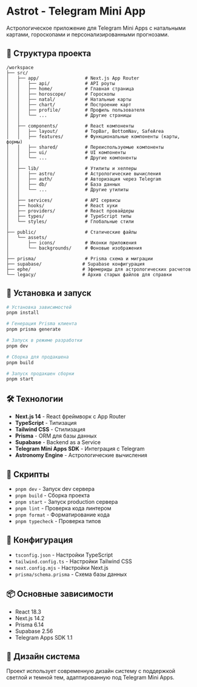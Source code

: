 # Astrot - Telegram Mini App

Астрологическое приложение для Telegram Mini Apps с натальными картами, гороскопами и персонализированными прогнозами.

## 📁 Структура проекта

```
/workspace
├── src/
│   ├── app/                 # Next.js App Router
│   │   ├── api/             # API роуты
│   │   ├── home/            # Главная страница
│   │   ├── horoscope/       # Гороскопы
│   │   ├── natal/           # Натальные карты
│   │   ├── chart/           # Построение карт
│   │   ├── profile/         # Профиль пользователя
│   │   └── ...              # Другие страницы
│   │
│   ├── components/          # React компоненты
│   │   ├── layout/          # TopBar, BottomNav, SafeArea
│   │   ├── features/        # Функциональные компоненты (карты, формы)
│   │   ├── shared/          # Переиспользуемые компоненты
│   │   ├── ui/              # UI компоненты
│   │   └── ...              # Другие компоненты
│   │
│   ├── lib/                 # Утилиты и хелперы
│   │   ├── astro/           # Астрологические вычисления
│   │   ├── auth/            # Авторизация через Telegram
│   │   ├── db/              # База данных
│   │   └── ...              # Другие утилиты
│   │
│   ├── services/            # API сервисы
│   ├── hooks/               # React хуки
│   ├── providers/           # React провайдеры
│   ├── types/               # TypeScript типы
│   └── styles/              # Глобальные стили
│
├── public/                  # Статические файлы
│   └── assets/              
│       ├── icons/           # Иконки приложения
│       └── backgrounds/     # Фоновые изображения
│
├── prisma/                  # Prisma схема и миграции
├── supabase/               # Supabase конфигурация
├── ephe/                   # Эфемериды для астрологических расчетов
└── legacy/                 # Архив старых файлов для справки

```

## 🚀 Установка и запуск

```bash
# Установка зависимостей
pnpm install

# Генерация Prisma клиента
pnpm prisma generate

# Запуск в режиме разработки
pnpm dev

# Сборка для продакшена
pnpm build

# Запуск продакшен сборки
pnpm start
```

## 🛠 Технологии

- **Next.js 14** - React фреймворк с App Router
- **TypeScript** - Типизация
- **Tailwind CSS** - Стилизация
- **Prisma** - ORM для базы данных
- **Supabase** - Backend as a Service
- **Telegram Mini Apps SDK** - Интеграция с Telegram
- **Astronomy Engine** - Астрологические вычисления

## 📝 Скрипты

- `pnpm dev` - Запуск dev сервера
- `pnpm build` - Сборка проекта
- `pnpm start` - Запуск production сервера
- `pnpm lint` - Проверка кода линтером
- `pnpm format` - Форматирование кода
- `pnpm typecheck` - Проверка типов

## 🔧 Конфигурация

- `tsconfig.json` - Настройки TypeScript
- `tailwind.config.ts` - Настройки Tailwind CSS
- `next.config.mjs` - Настройки Next.js
- `prisma/schema.prisma` - Схема базы данных

## 📦 Основные зависимости

- React 18.3
- Next.js 14.2
- Prisma 6.14
- Supabase 2.56
- Telegram Apps SDK 1.1

## 🎨 Дизайн система

Проект использует современную дизайн систему с поддержкой светлой и темной тем, адаптированную под Telegram Mini Apps.